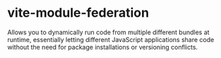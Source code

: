 # vite-module-federation
Allows you to dynamically run code from multiple different bundles at runtime, essentially letting different JavaScript applications share code without the need for package installations or versioning conflicts.
